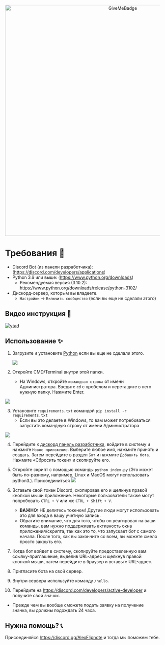 <p align="center">
  <img alt="GiveMeBadge" src="https://i.alexflipnote.dev/6DKsc2i.png" width="750px">
</p>

# Требования 🧾
- Discord Bot (из панели разработчика): (https://discord.com/developers/applications)
- Python 3.6 или выше: (https://www.python.org/downloads)
  - Рекомендуемая версия (3.10.2): https://www.python.org/downloads/release/python-3102/
- Дискорд-сервер, которым вы владеете.
  - `Настройки` -> `Включить сообщество` (если вы еще не сделали этого)

## Видео инструкция 📼
[![ytad](https://i.ytimg.com/vi/v7L5cz7dYaU/hqdefault.jpg?sqp=-oaymwEcCNACELwBSFXyq4qpAw4IARUAAIhCGAFwAcABBg==&rs=AOn4CLDaLQ6u41BMeqez2Gwf0pHH-Rhlzw)](https://www.youtube.com/watch?v=v7L5cz7dYaU)

## Использование ✨
1. Загрузите и установите [Python](https://www.python.org/downloads) если вы еще не сделали этого.

   ![](https://i.alexflipnote.dev/2Ucs5Hf.png)
2. Откройте CMD/Terminal внутри этой папки.
   - На Windows, откройте `командная строка` от имени Администратора. Введите `cd` с пробелом и перетащите в него нужную папку. Нажмите Enter.
  
 ![](https://i.alexflipnote.dev/7PvV4Eo.png)
 
3. Установите `requirements.txt` командой `pip install -r requirements.txt`
   - Если вы это делаете в Windows, то вам может потребоваться запустить командную строку от имени Администратора

![](https://i.alexflipnote.dev/4QPnZiX.gif)

4. Перейдите к [дискорд панель разработчика](https://discord.com/developers/applications), войдите в систему и нажмите `Новое приложение`. Выберите любое имя, нажмите принять и создать. Затем перейдите в раздел `Бот` и нажмите `Добавить бота`. Нажмите «Сбросить токен» и скопируйте его.

5. Откройте скрипт с помощью команды `python index.py` (Это может быть по-разному, например, Linux и MacOS могут использовать python3.).
 Присоединиться
    ![](https://i.alexflipnote.dev/9BNt3XM.png)
6. Вставьте свой токен Discord, скопировав его и щелкнув правой кнопкой мыши приложение. Некоторые пользователи также могут попробовать `CTRL + V` или же `CTRL + Shift + V`.
   - **ВАЖНО:** НЕ делитесь токеном! Другие люди могут использовать это для входа в вашу учетную запись.
   - Обратите внимание, что для того, чтобы он реагировал на ваши команды, вам нужно поддерживать активность окна приложения/скрипта, так как это то, что запускает бот с самого начала. После того, как вы закончите со всем, вы можете смело просто закрыть его.
7. Когда бот войдет в систему, скопируйте предоставленную вам ссылку-приглашение, выделив URL-адрес и щелкнув правой кнопкой мыши, затем перейдите в браузер и вставьте URL-адрес.
8. Пригласите бота на свой сервер.
9. Внутри сервера используйте команду `/hello`.
10. Перейдите на https://discord.com/developers/active-developer и получите свой значок.
   - Прежде чем вы вообще сможете подать заявку на получение значка, вы должны подождать 24 часа.

## Нужна помощь? 📞
Присоединяйся https://discord.gg/AlexFlipnote и тогда мы поможем тебе.
